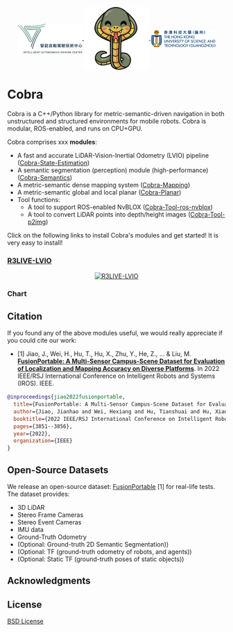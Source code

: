 <div align="center">
  <a href="">
    <img align="center" src="docs/media/IADC_logo.png" width="150" alt="IADC">
  </a>
  <a href="">
    <img align="center" src="docs/media/cobra_logo.png" width="150" alt="cobra">
  </a>
  <a href="">
    <img align="center" src="docs/media/hkustgz_logo.png" width="150" alt="hkustgz">
  </a>  
</div>

# Cobra

Cobra is a C++/Python library for metric-semantic-driven navigation in both unstructured and structured environments for mobile robots. 
Cobra is modular, ROS-enabled, and runs on CPU+GPU.

Cobra comprises xxx **modules**:
- A fast and accurate LiDAR-Vision-Inertial Odometry (LVIO) pipeline ([Cobra-State-Estimation](http://gitlab.ram-lab.com/ramlab_dataset_sensor/code/r3live))
- A semantic segmentation (perception) module (high-performance) ([Cobra-Semantics](http://gitlab.ram-lab.com/ramlab_dataset_sensor/mapping_codebase/hkustgz_segnet))
- A metric-semantic dense mapping system ([Cobra-Mapping](http://gitlab.ram-lab.com/ramlab_dataset_sensor/mapping_codebase/nvblox))
- A metric-semantic global and local planar ([Cobra-Planar](http://gitlab.ram-lab.com/ramlab_dataset_sensor/mapping_codebase/cobra_planner))
- Tool functions:
  - A tool to support ROS-enabled NvBLOX ([Cobra-Tool-ros-nvblox](http://gitlab.ram-lab.com/ramlab_dataset_sensor/mapping_codebase/glimpse_nvblox_ros1))
  - A tool to convert LiDAR points into depth/height images ([Cobra-Tool-p2img](http://gitlab.ram-lab.com/ramlab_dataset_sensor/mapping_codebase/pointcloud_image_converter))

Click on the following links to install Cobra's modules and get started! 
It is very easy to install!

### [R3LIVE-LVIO](http://gitlab.ram-lab.com/ramlab_dataset_sensor/code/r3live)

<div align="center">
    <a href="http://gitlab.ram-lab.com/ramlab_dataset_sensor/code/r3live">
      <img src="docs/media/r3live_SLAM.gif" alt="R3LIVE-LVIO">
   </a>
</div>

### Chart

<!-- ![overall_chart]() -->

## Citation

If you found any of the above modules useful, we would really appreciate if you could cite our work:

- [1] Jiao, J., Wei, H., Hu, T., Hu, X., Zhu, Y., He, Z., ... & Liu, M. [**FusionPortable: A Multi-Sensor Campus-Scene Dataset for Evaluation of Localization and Mapping Accuracy on Diverse Platforms**](https://arxiv.org/abs/2208.11865). In 2022 IEEE/RSJ International Conference on Intelligent Robots and Systems (IROS). IEEE.

```bibtex
@inproceedings{jiao2022fusionportable,
  title={FusionPortable: A Multi-Sensor Campus-Scene Dataset for Evaluation of Localization and Mapping Accuracy on Diverse Platforms},
  author={Jiao, Jianhao and Wei, Hexiang and Hu, Tianshuai and Hu, Xiangcheng and Zhu, Yilong and He, Zhijian and Wu, Jin and Yu, Jingwen and Xie, Xupeng and Huang, Huaiyang and others},
  booktitle={2022 IEEE/RSJ International Conference on Intelligent Robots and Systems (IROS)},
  pages={3851--3856},
  year={2022},
  organization={IEEE}
}
```

## Open-Source Datasets

We release an open-source dataset: [FusionPortable]() [1] for real-life tests. 
The dataset provides:
- 3D LiDAR
- Stereo Frame Cameras
- Stereo Event Cameras
- IMU data
- Ground-Truth Odometry
- (Optional: Ground-truth 2D Semantic Segmentation))
- (Optional: TF (ground-truth odometry of robots, and agents))
- (Optional: Static TF (ground-truth poses of static objects))

## Acknowledgments

## License

[BSD License](LICENSE.BSD)
